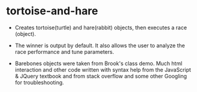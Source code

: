tortoise-and-hare
=================

* Creates tortoise(turtle) and hare(rabbit) objects, then executes a race
  (object).

* The winner is output by default. It also allows the user to analyze the race performance and tune parameters.

* Barebones objects were taken from Brook's class demo. Much html interaction
and other code written with syntax help from the JavaScript & JQuery textbook
and from stack overflow and some other Googling for troubleshooting.

